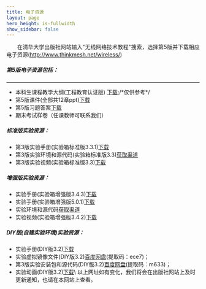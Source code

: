 ```yaml
---
title: 电子资源
layout: page
hero_height: is-fullwidth
show_sidebar: false
---
```

<Body>
<p style="text-indent:2em; text-align:justify;line-height:140%;margin-bottom:2px;word-break:break-all;">在清华大学出版社网站输入"无线网络技术教程"搜索，选择第5版并下载相应电子资源(<span><a href="http://www.thinkmesh.net/wireless/"><u>http://www.thinkmesh.net/wireless/</u></a></span>)</p>
</Body>

##### 第5版电子资源包括：
----------------------
- 本科生课程教学大纲(工程教育认证版) <a href="https://0nil0.github.io/publications/无线网络技术教学大纲20170715.doc"> 下载</a>;/\*仅供参考\*/
- 第5版课件(全部共12章ppt)<a href="https://0nil0.github.io/publications/无线网络技术第5版PPT20230730.zip">下载</a>
- 第5版习题答案<a href="https://0nil0.github.io/publications/无线网络技术第5版习题答案20230731.pdf">下载</a>
- 期末考试样卷（任课教师可联系我们）

##### 标准版实验资源：
- 第3版实验手册(实验箱标准版3.3.1)<a href="https://0nil0.github.io/publications/无线网络技术实验箱实验手册20171218.pdf">下载</a>
- 第3版实验环境和源代码(实验箱标准版3.3)<a href="http://fastswitch.org/nd.jsp?id=55&_np=2_617">获取渠道</a>
- 第3版实验视频(实验箱标准版3.3)<a href="exp_demo.html">下载</a><!-- 2失效 -->

##### 增强版实验资源：
- 实验手册(实验箱增强版3.4.3)<a href="https://0nil0.github.io/publications/无线网络技术实验箱实验手册20181129.pdf">下载</a>
- 实验手册(实验箱增强版5.0.1)<a href="https://0nil0.github.io/publications/无线网络技术实验手册20230906.pdf">下载</a>
- 实验环境和源代码<a href="http://fastswitch.org/nd.jsp?id=55&_np=2_617">获取渠道</a>
- 实验视频(实验箱增强版3.4.2)<a href="exp_demo.html">下载</a><!-- 3失效 -->

##### DIY版(自建实验环境)实验资源：
- 实验手册(DIY版3.2)<a href="https://0nil0.github.io/publications/无线网络技术实验箱实验手册20181129.pdf">下载</a>
- 实验虚拟镜像文件(DIY版3.2)<a href="https://pan.baidu.com/share/init?surl=n3tR8zp7WNzV3UXK5zSHLw">百度网盘</a>(提取码：ece7)；
- 第3版实验安装包和源代码(DIY版3.2)<a href="https://pan.baidu.com/share/init?surl=11azfOSzQMXHRS0Q7TdHGw">百度网盘</a>(提取码：m633)；
- 实验动画(DIY版3.2)<a href="http://fastswitch.org/nd.jsp?id=55&_np=2_617">下载</a><!-- 失效 -->\\
以上网址如有变化，我们将会在出版社网站上及时更新通知，也请在本网站上查看。